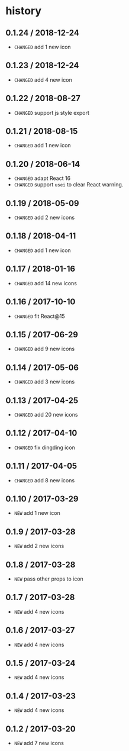 # history
## 0.1.24 / 2018-12-24
* `CHANGED` add 1 new icon

## 0.1.23 / 2018-12-24
* `CHANGED` add 4 new icon

## 0.1.22 / 2018-08-27

* `CHANGED` support js style export

## 0.1.21 / 2018-08-15

* `CHANGED` add 1 new icon

## 0.1.20 / 2018-06-14

* `CHANGED` adapt React 16
* `CHANGED` support `usei` to clear React warning.

## 0.1.19 / 2018-05-09

* `CHANGED` add 2 new icons

## 0.1.18 / 2018-04-11

* `CHANGED` add 1 new icon

## 0.1.17 / 2018-01-16

* `CHANGED` add 14 new icons

## 0.1.16 / 2017-10-10

* `CHANGED` fit React@15

## 0.1.15 / 2017-06-29

* `CHANGED` add 9 new icons

## 0.1.14 / 2017-05-06

* `CHANGED` add 3 new icons

## 0.1.13 / 2017-04-25

* `CHANGED` add 20 new icons

## 0.1.12 / 2017-04-10

* `CHANGED` fix dingding icon

## 0.1.11 / 2017-04-05

* `CHANGED` add 8 new icons

## 0.1.10 / 2017-03-29

* `NEW` add 1 new icon

## 0.1.9 / 2017-03-28

* `NEW` add 2 new icons

## 0.1.8 / 2017-03-28

* `NEW` pass other props to icon

## 0.1.7 / 2017-03-28

* `NEW` add 4 new icons

## 0.1.6 / 2017-03-27

* `NEW` add 4 new icons

## 0.1.5 / 2017-03-24

* `NEW` add 4 new icons

## 0.1.4 / 2017-03-23

* `NEW` add 4 new icons

## 0.1.2 / 2017-03-20

* `NEW` add 7 new icons